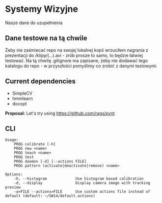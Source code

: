 Systemy Wizyjne
===============

Nasze dane do uzupełnienia

Dane testowe na tą chwile
-------------------------

Żeby nie zaśmiecać repo na swojej lokalnej kopii wrzuciłem nagrania z prezentacji do <repo root>/klipy/(...).avi - zrób prosze to samo, to będzie łatwiej testować.
Na tą chwilę .gitignore ma zapisane, żeby nie dodawać tego katalogu do repo - w przyszłości pomyślimy co zrobić z danymi testowymi.

Current dependencies
--------------------

* SimpleCV
* hmmlearn
* docopt

**Proposal:** Let's try using https://github.com/rags/pynt

CLI
---

    Usage:
        PROG calibrate [-h]
        PROG new <name>
        PROG teach <name>
        PROG test
        PROG daemon [-d] [--actions FILE]
        PROG pattern (activate|deactivate|remove) <name>

    Options:
        -h, --histogram             Use histogram based calibration
        -d, --display               Display camera image with tracking preview
        -a=FILE --actions=FILE      Use custom actions file instead of default (default: ~/SW14/default.actions)